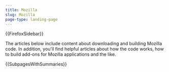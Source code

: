 ```yaml
---
title: Mozilla
slug: Mozilla
page-type: landing-page
---
```


{{FirefoxSidebar}}

The articles below include content about downloading and building Mozilla code. In addition, you'll find helpful articles about how the code works, how to build add-ons for Mozilla applications and the like.

{{SubpagesWithSummaries}}
